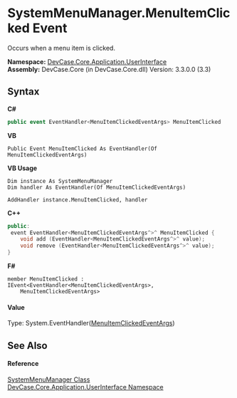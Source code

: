 # SystemMenuManager.MenuItemClicked Event
 

Occurs when a menu item is clicked.

**Namespace:**&nbsp;<a href="N_DevCase_Core_Application_UserInterface">DevCase.Core.Application.UserInterface</a><br />**Assembly:**&nbsp;DevCase.Core (in DevCase.Core.dll) Version: 3.3.0.0 (3.3)

## Syntax

**C#**<br />
``` C#
public event EventHandler<MenuItemClickedEventArgs> MenuItemClicked
```

**VB**<br />
``` VB
Public Event MenuItemClicked As EventHandler(Of MenuItemClickedEventArgs)
```

**VB Usage**<br />
``` VB Usage
Dim instance As SystemMenuManager
Dim handler As EventHandler(Of MenuItemClickedEventArgs)

AddHandler instance.MenuItemClicked, handler

```

**C++**<br />
``` C++
public:
 event EventHandler<MenuItemClickedEventArgs^>^ MenuItemClicked {
	void add (EventHandler<MenuItemClickedEventArgs^>^ value);
	void remove (EventHandler<MenuItemClickedEventArgs^>^ value);
}
```

**F#**<br />
``` F#
member MenuItemClicked : IEvent<EventHandler<MenuItemClickedEventArgs>,
    MenuItemClickedEventArgs>

```


#### Value
Type: System.EventHandler(<a href="T_DevCase_Core_Application_UserInterface_Eventing_MenuItemClickedEventArgs">MenuItemClickedEventArgs</a>)

## See Also


#### Reference
<a href="T_DevCase_Core_Application_UserInterface_SystemMenuManager">SystemMenuManager Class</a><br /><a href="N_DevCase_Core_Application_UserInterface">DevCase.Core.Application.UserInterface Namespace</a><br />